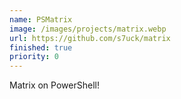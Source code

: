 ```yaml
---
name: PSMatrix
image: /images/projects/matrix.webp
url: https://github.com/s7uck/matrix
finished: true
priority: 0
---
```

Matrix on PowerShell!